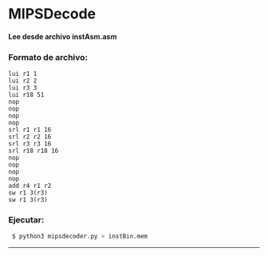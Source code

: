 MIPSDecode
====================
#### Lee desde archivo instAsm.asm

### Formato de archivo:
~~~~
lui r1 1
lui r2 2
lui r3 3
lui r18 51
nop
nop
nop
nop
srl r1 r1 16
srl r2 r2 16
srl r3 r3 16
srl r18 r18 16
nop
nop
nop
nop
add r4 r1 r2
sw r1 3(r3)
sw r1 3(r3)
~~~~

### Ejecutar:

```sh
 $ python3 mipsdecoder.py > instBin.mem
```
--------------------------------------------------------------------------------
